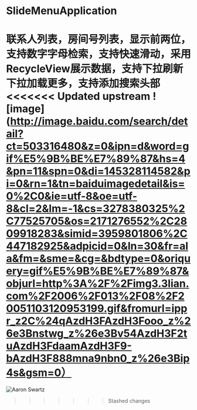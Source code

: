 # SlideMenuApplication
联系人列表，房间号列表，显示前两位，支持数字字母检索，支持快速滑动，采用RecycleView展示数据，支持下拉刷新下拉加载更多，支持添加搜索头部
<<<<<<< Updated upstream
![image](http://image.baidu.com/search/detail?ct=503316480&z=0&ipn=d&word=gif%E5%9B%BE%E7%89%87&hs=4&pn=11&spn=0&di=145328114582&pi=0&rn=1&tn=baiduimagedetail&is=0%2C0&ie=utf-8&oe=utf-8&cl=2&lm=-1&cs=3278380325%2C77525705&os=2171276552%2C2809918283&simid=3959801806%2C447182925&adpicid=0&ln=30&fr=ala&fm=&sme=&cg=&bdtype=0&oriquery=gif%E5%9B%BE%E7%89%87&objurl=http%3A%2F%2Fimg3.3lian.com%2F2006%2F013%2F08%2F20051103120953199.gif&fromurl=ippr_z2C%24qAzdH3FAzdH3Fooo_z%26e3Bnstwg_z%26e3Bv54AzdH3F2tuAzdH3FdaamAzdH3F9-bAzdH3F888mna9nbn0_z%26e3Bip4s&gsm=0）
=======
![Aaron Swartz](https://github.com/younghz/Markdown/raw/master/Res/Aaron_Swartz.jpg)
>>>>>>> Stashed changes
